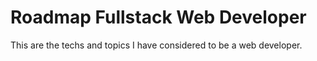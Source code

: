 # Roadmap Fullstack Web Developer
This are the techs and topics I have considered to be a web developer.
